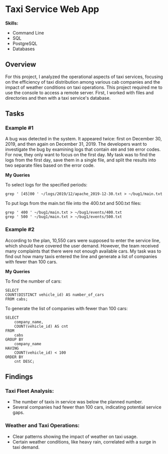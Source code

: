 # Taxi Service Web App
**Skills:** 
- Command Line
- SQL
- PostgreSQL
- Databases

## Overview
For this project, I analyzed the operational aspects of taxi services, focusing on the efficiency of taxi distribution among various cab companies and the impact of weather conditions on taxi operations. 
This project required me to use the console to access a remote server. First, I worked with files and directories and then with a taxi service's database.

## Tasks 
### Example #1
A bug was detected in the system. It appeared twice: first on December 30, 2019, and then again on December 31, 2019. The developers want to investigate the bug by examining logs that contain `400` and `500` error codes. For now, they only want to focus on the first day. My task was to find the logs from the first day, save them in a single file, and split the results into two separate files based on the error code.

**My Queries**

To select logs for the specified periods:
```
grep ' [45]00 ' ~/logs/2019/12/apache_2019-12-30.txt > ~/bug1/main.txt
```
To put logs from the main.txt file into the 400.txt and 500.txt files:
```
grep ' 400 ' ~/bug1/main.txt > ~/bug1/events/400.txt
grep ' 500 ' ~/bug1/main.txt > ~/bug1/events/500.txt
```
### Example #2
According to the plan, 10,550 cars were supposed to enter the service line, which should have covered the user demand. However, the team received many complaints that there were not enough available cars. My task was to find out how many taxis entered the line and generate a list of companies with fewer than 100 cars.

**My Queries**

To find the number of cars:
```
SELECT 
COUNT(DISTINCT vehicle_id) AS number_of_cars 
FROM cabs;
```
To generate the list of companies with fewer than 100 cars:
```
SELECT
    company_name,
    COUNT(vehicle_id) AS cnt
FROM
    cabs
GROUP BY
    company_name
HAVING
    COUNT(vehicle_id) < 100
ORDER BY
    cnt DESC;
```

## Findings

### Taxi Fleet Analysis:
- The number of taxis in service was below the planned number.
- Several companies had fewer than 100 cars, indicating potential service gaps.
### Weather and Taxi Operations:
- Clear patterns showing the impact of weather on taxi usage.
- Certain weather conditions, like heavy rain, correlated with a surge in taxi demand.
